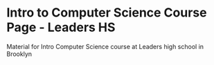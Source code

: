 Intro to Computer Science Course Page - Leaders HS
========================

Material for Intro Computer Science course at Leaders high school in Brooklyn
